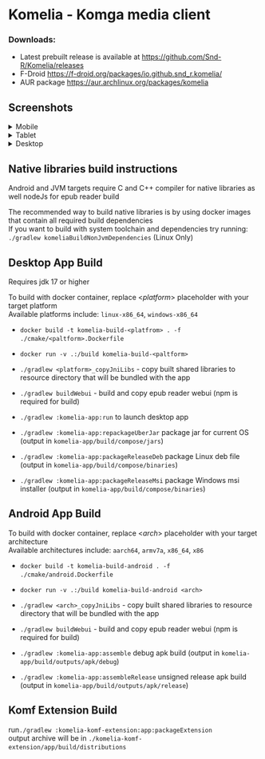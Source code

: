 # Komelia - Komga media client

### Downloads:

- Latest prebuilt release is available at https://github.com/Snd-R/Komelia/releases
- F-Droid https://f-droid.org/packages/io.github.snd_r.komelia/
- AUR package https://aur.archlinux.org/packages/komelia

## Screenshots

<details>
  <summary>Mobile</summary>
   <img src="/fastlane/metadata/android/en-US/images/phoneScreenshots/1.png" alt="Komelia" width="270">  
   <img src="/fastlane/metadata/android/en-US/images/phoneScreenshots/2.png" alt="Komelia" width="270">  
   <img src="/fastlane/metadata/android/en-US/images/phoneScreenshots/3.png" alt="Komelia" width="270">  
   <img src="/fastlane/metadata/android/en-US/images/phoneScreenshots/4.png" alt="Komelia" width="270">  
   <img src="/fastlane/metadata/android/en-US/images/phoneScreenshots/5.png" alt="Komelia" width="270">  
   <img src="/fastlane/metadata/android/en-US/images/phoneScreenshots/6.png" alt="Komelia" width="270">  
</details>

<details>
  <summary>Tablet</summary>
   <img src="/fastlane/metadata/android/en-US/images/tenInchScreenshots/1.jpg" alt="Komelia" width="400" height="640">  
   <img src="/fastlane/metadata/android/en-US/images/tenInchScreenshots/2.jpg" alt="Komelia" width="400" height="640">  
   <img src="/fastlane/metadata/android/en-US/images/tenInchScreenshots/3.jpg" alt="Komelia" width="400" height="640">  
   <img src="/fastlane/metadata/android/en-US/images/tenInchScreenshots/4.jpg" alt="Komelia" width="400" height="640">  
   <img src="/fastlane/metadata/android/en-US/images/tenInchScreenshots/5.jpg" alt="Komelia" width="400" height="640">  
   <img src="/fastlane/metadata/android/en-US/images/tenInchScreenshots/6.jpg" alt="Komelia" width="400" height="640">  
</details>

<details>
  <summary>Desktop</summary>
   <img src="/screenshots/1.jpg" alt="Komelia" width="1280">  
   <img src="/screenshots/2.jpg" alt="Komelia" width="1280">  
   <img src="/screenshots/3.jpg" alt="Komelia" width="1280">  
   <img src="/screenshots/4.jpg" alt="Komelia" width="1280">  
   <img src="/screenshots/5.jpg" alt="Komelia" width="1280">  
</details>

[//]: # (![screenshots]&#40;./screenshots/screenshot.jpg&#41;)

## Native libraries build instructions

Android and JVM targets require C and C++ compiler for native libraries as well nodeJs for epub reader build

The recommended way to build native libraries is by using docker images that contain all required build dependencies\
If you want to build with system toolchain and dependencies try running:\
`./gradlew komeliaBuildNonJvmDependencies` (Linux Only)

## Desktop App Build

Requires jdk 17 or higher

To build with docker container, replace <*platform*> placeholder with your target platform\
Available platforms include: `linux-x86_64`, `windows-x86_64`

- `docker build -t komelia-build-<platfrom> . -f ./cmake/<paltform>.Dockerfile `
- `docker run -v .:/build komelia-build-<paltform>`
- `./gradlew <platform>_copyJniLibs` - copy built shared libraries to resource directory that will be
  bundled with the app
- `./gradlew buildWebui` - build and copy epub reader webui (npm is required for build)


- `./gradlew :komelia-app:run` to launch desktop app
- `./gradlew :komelia-app:repackageUberJar` package jar for current OS (output in `komelia-app/build/compose/jars`)
- `./gradlew :komelia-app:packageReleaseDeb` package Linux deb file (output in `komelia-app/build/compose/binaries`)
- `./gradlew :komelia-app:packageReleaseMsi` package Windows msi installer (output in `komelia-app/build/compose/binaries`)

## Android App Build

To build with docker container, replace <*arch*> placeholder with your target architecture\
Available architectures include:  `aarch64`, `armv7a`, `x86_64`, `x86`

- `docker build -t komelia-build-android . -f ./cmake/android.Dockerfile `
- `docker run -v .:/build komelia-build-android <arch>`
- `./gradlew <arch>_copyJniLibs` - copy built shared libraries to resource directory that will be
  bundled with the app
- `./gradlew buildWebui` - build and copy epub reader webui (npm is required for build)


- `./gradlew :komelia-app:assemble` debug apk build (output in `komelia-app/build/outputs/apk/debug`)
- `./gradlew :komelia-app:assembleRelease` unsigned release apk build (output in
  `komelia-app/build/outputs/apk/release`)

## Komf Extension Build

run`./gradlew :komelia-komf-extension:app:packageExtension` \
output archive will be in `./komelia-komf-extension/app/build/distributions`